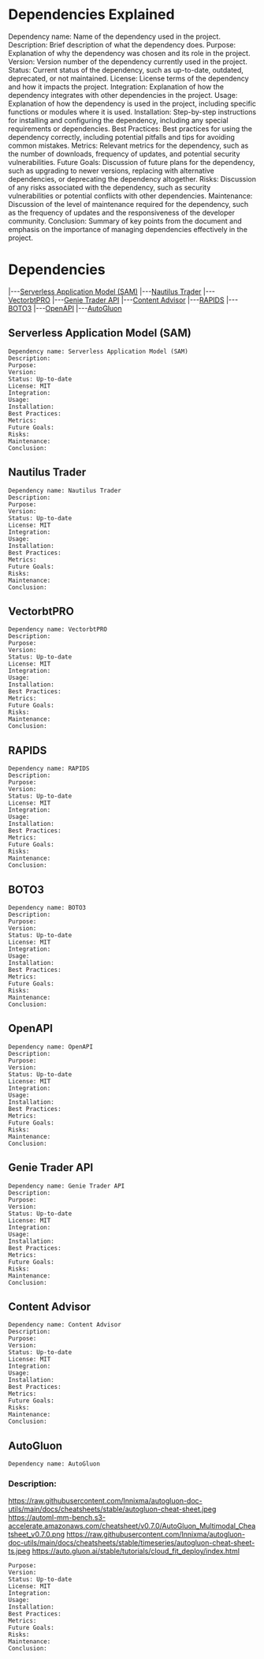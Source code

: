 # Dependencies Explained

Dependency name: Name of the dependency used in the project.
Description: Brief description of what the dependency does.
Purpose: Explanation of why the dependency was chosen and its role in the project.
Version: Version number of the dependency currently used in the project.
Status: Current status of the dependency, such as up-to-date, outdated, deprecated, or not maintained.
License: License terms of the dependency and how it impacts the project.
Integration: Explanation of how the dependency integrates with other dependencies in the project.
Usage: Explanation of how the dependency is used in the project, including specific functions or modules where it is
used.
Installation: Step-by-step instructions for installing and configuring the dependency, including any special
requirements or dependencies.
Best Practices: Best practices for using the dependency correctly, including potential pitfalls and tips for avoiding
common mistakes.
Metrics: Relevant metrics for the dependency, such as the number of downloads, frequency of updates, and potential
security vulnerabilities.
Future Goals: Discussion of future plans for the dependency, such as upgrading to newer versions, replacing with
alternative dependencies, or deprecating the dependency altogether.
Risks: Discussion of any risks associated with the dependency, such as security vulnerabilities or potential conflicts
with other dependencies.
Maintenance: Discussion of the level of maintenance required for the dependency, such as the frequency of updates and
the responsiveness of the developer community.
Conclusion: Summary of key points from the document and emphasis on the importance of managing dependencies effectively
in the project.

# Dependencies

|---[Serverless Application Model (SAM)](https://aws.amazon.com/serverless/sam/)
|---[Nautilus Trader](https://nautilustrader.io/)
|---[VectorbtPRO](https://vectorbt.pro/)
|---[Genie Trader API](https://github.com/Bucanero06/Genie-Trader-API.git)
|---[Content Advisor](https://github.com/Bucanero06/Content-Advisor.git)
|---[RAPIDS](https://rapids.ai/)
|---[BOTO3](https://aws.amazon.com/sdk-for-python/)
|---[OpenAPI](https://github.com/OpenAPITools/openapi-generator)
|---[AutoGluon](https://auto.gluon.ai/stable/install.html)


## Serverless Application Model (SAM)

    Dependency name: Serverless Application Model (SAM)
    Description: 
    Purpose: 
    Version:
    Status: Up-to-date
    License: MIT
    Integration:
    Usage:
    Installation:
    Best Practices:
    Metrics:
    Future Goals:
    Risks:
    Maintenance:
    Conclusion:


## Nautilus Trader

    Dependency name: Nautilus Trader
    Description: 
    Purpose: 
    Version:
    Status: Up-to-date
    License: MIT
    Integration:
    Usage:
    Installation:
    Best Practices:
    Metrics:
    Future Goals:
    Risks:
    Maintenance:
    Conclusion:

## VectorbtPRO

    Dependency name: VectorbtPRO
    Description: 
    Purpose: 
    Version:
    Status: Up-to-date
    License: MIT
    Integration:
    Usage:
    Installation:
    Best Practices:
    Metrics:
    Future Goals:
    Risks:
    Maintenance:
    Conclusion:

## RAPIDS

    Dependency name: RAPIDS
    Description: 
    Purpose: 
    Version:
    Status: Up-to-date
    License: MIT
    Integration:
    Usage:
    Installation:
    Best Practices:
    Metrics:
    Future Goals:
    Risks:
    Maintenance:
    Conclusion:

## BOTO3

    Dependency name: BOTO3
    Description: 
    Purpose: 
    Version:
    Status: Up-to-date
    License: MIT
    Integration:
    Usage:
    Installation:
    Best Practices:
    Metrics:
    Future Goals:
    Risks:
    Maintenance:
    Conclusion:

## OpenAPI

    Dependency name: OpenAPI
    Description: 
    Purpose: 
    Version:
    Status: Up-to-date
    License: MIT
    Integration:
    Usage:
    Installation:
    Best Practices:
    Metrics:
    Future Goals:
    Risks:
    Maintenance:
    Conclusion:

## Genie Trader API

    Dependency name: Genie Trader API
    Description: 
    Purpose: 
    Version:
    Status: Up-to-date
    License: MIT
    Integration:
    Usage:
    Installation:
    Best Practices:
    Metrics:
    Future Goals:
    Risks:
    Maintenance:
    Conclusion:

## Content Advisor

    Dependency name: Content Advisor
    Description: 
    Purpose: 
    Version:
    Status: Up-to-date
    License: MIT
    Integration:
    Usage:
    Installation:
    Best Practices:
    Metrics:
    Future Goals:
    Risks:
    Maintenance:
    Conclusion:    
    
## AutoGluon

    Dependency name: AutoGluon
### Description: 

https://raw.githubusercontent.com/Innixma/autogluon-doc-utils/main/docs/cheatsheets/stable/autogluon-cheat-sheet.jpeg
https://automl-mm-bench.s3-accelerate.amazonaws.com/cheatsheet/v0.7.0/AutoGluon_Multimodal_Cheatsheet_v0.7.0.png
https://raw.githubusercontent.com/Innixma/autogluon-doc-utils/main/docs/cheatsheets/stable/timeseries/autogluon-cheat-sheet-ts.jpeg
https://auto.gluon.ai/stable/tutorials/cloud_fit_deploy/index.html

    Purpose: 
    Version:
    Status: Up-to-date
    License: MIT
    Integration:
    Usage:
    Installation:
    Best Practices:
    Metrics:
    Future Goals:
    Risks:
    Maintenance:
    Conclusion:
